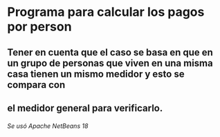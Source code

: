 # Programa para calcular los pagos por person
## Tener en cuenta que el caso se basa en que en un grupo de personas que viven en una misma casa tienen un mismo medidor y esto se compara con
## el medidor general para verificarlo.
###### Se usó Apache NetBeans 18
